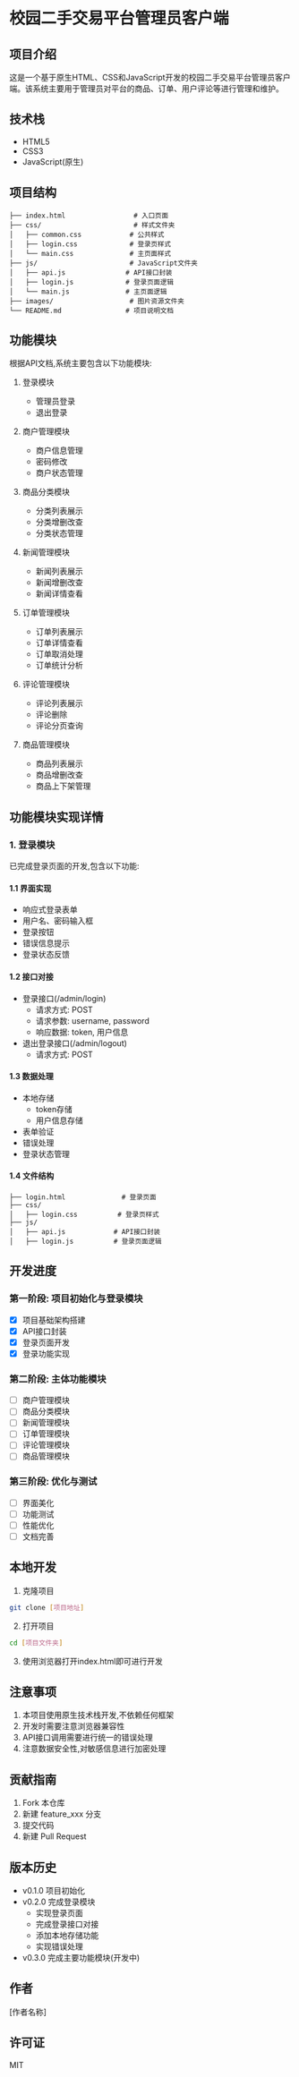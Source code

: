 # 校园二手交易平台管理员客户端

## 项目介绍
这是一个基于原生HTML、CSS和JavaScript开发的校园二手交易平台管理员客户端。该系统主要用于管理员对平台的商品、订单、用户评论等进行管理和维护。

## 技术栈
- HTML5 
- CSS3
- JavaScript(原生)

## 项目结构
```
├── index.html                 # 入口页面
├── css/                       # 样式文件夹
│   ├── common.css            # 公共样式
│   ├── login.css             # 登录页样式
│   └── main.css              # 主页面样式
├── js/                       # JavaScript文件夹
│   ├── api.js               # API接口封装
│   ├── login.js             # 登录页面逻辑
│   └── main.js              # 主页面逻辑
├── images/                   # 图片资源文件夹
└── README.md                # 项目说明文档
```

## 功能模块
根据API文档,系统主要包含以下功能模块:

1. 登录模块
   - 管理员登录
   - 退出登录

2. 商户管理模块
   - 商户信息管理
   - 密码修改
   - 商户状态管理

3. 商品分类模块
   - 分类列表展示
   - 分类增删改查
   - 分类状态管理

4. 新闻管理模块
   - 新闻列表展示
   - 新闻增删改查
   - 新闻详情查看

5. 订单管理模块
   - 订单列表展示
   - 订单详情查看
   - 订单取消处理
   - 订单统计分析

6. 评论管理模块
   - 评论列表展示
   - 评论删除
   - 评论分页查询

7. 商品管理模块
   - 商品列表展示
   - 商品增删改查
   - 商品上下架管理

## 功能模块实现详情

### 1. 登录模块
已完成登录页面的开发,包含以下功能:

#### 1.1 界面实现
- 响应式登录表单
- 用户名、密码输入框
- 登录按钮
- 错误信息提示
- 登录状态反馈

#### 1.2 接口对接
- 登录接口(/admin/login)
  - 请求方式: POST
  - 请求参数: username, password
  - 响应数据: token, 用户信息
- 退出登录接口(/admin/logout)
  - 请求方式: POST

#### 1.3 数据处理
- 本地存储
  - token存储
  - 用户信息存储
- 表单验证
- 错误处理
- 登录状态管理

#### 1.4 文件结构
```
├── login.html              # 登录页面
├── css/
│   ├── login.css          # 登录页样式
├── js/
│   ├── api.js            # API接口封装
│   ├── login.js          # 登录页面逻辑
```

## 开发进度

### 第一阶段: 项目初始化与登录模块
- [x] 项目基础架构搭建
- [x] API接口封装
- [x] 登录页面开发
- [x] 登录功能实现

### 第二阶段: 主体功能模块
- [ ] 商户管理模块
- [ ] 商品分类模块
- [ ] 新闻管理模块
- [ ] 订单管理模块
- [ ] 评论管理模块
- [ ] 商品管理模块

### 第三阶段: 优化与测试
- [ ] 界面美化
- [ ] 功能测试
- [ ] 性能优化
- [ ] 文档完善

## 本地开发

1. 克隆项目
```bash
git clone [项目地址]
```

2. 打开项目
```bash
cd [项目文件夹]
```

3. 使用浏览器打开index.html即可进行开发

## 注意事项
1. 本项目使用原生技术栈开发,不依赖任何框架
2. 开发时需要注意浏览器兼容性
3. API接口调用需要进行统一的错误处理
4. 注意数据安全性,对敏感信息进行加密处理

## 贡献指南
1. Fork 本仓库
2. 新建 feature_xxx 分支
3. 提交代码
4. 新建 Pull Request

## 版本历史
- v0.1.0 项目初始化
- v0.2.0 完成登录模块
  - 实现登录页面
  - 完成登录接口对接
  - 添加本地存储功能
  - 实现错误处理
- v0.3.0 完成主要功能模块(开发中)

## 作者
[作者名称]

## 许可证
MIT 